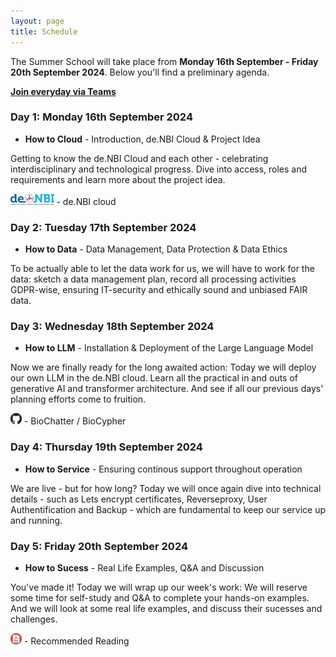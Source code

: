 ```yaml
---
layout: page
title: Schedule
---
```


The Summer School will take place from **Monday 16th September - Friday 20th September 2024**. Below you'll find a preliminary agenda.

**[Join everyday via Teams](https://teams.microsoft.com/l/meetup-join/19%3ameeting_YjNkYWY3N2ItOGQ1ZS00MjI4LTk5MjYtOTQ1N2U3ZGQ3ZmI0%40thread.v2/0?context=%7b%22Tid%22%3a%22afe91939-923e-432c-bc66-cbc3ec18d02c%22%2c%22Oid%22%3a%22162bbf8b-ea15-4a0e-899a-cc6f68987ed6%22%7d)**


### Day 1: Monday 16th September 2024

* **How to Cloud** -  Introduction, de.NBI Cloud & Project Idea
  
Getting to know the de.NBI Cloud and each other - celebrating interdisciplinary and technological progress. Dive into access, roles and requirements and learn more about the project idea. 

<a href="https://cloud.denbi.de/" ><img src="images/denbi-logo-color-back.png" alt="de.NBI cloud" height="18"/></a> - de.NBI cloud
  
### Day 2: Tuesday 17th September 2024

* **How to Data** - Data Management, Data Protection & Data Ethics 
  
To be actually able to let the data work for us, we will have to work for the data: sketch a data management plan, record all processing activities GDPR-wise, ensuring IT-security and ethically sound and unbiased FAIR data.

  
### Day 3: Wednesday 18th September 2024

* **How to LLM** - Installation & Deployment of the Large Language Model 
  
Now we are finally ready for the long awaited action: Today we will deploy our own LLM in the de.NBI cloud. Learn all the practical in and outs of generative AI and transformer architecture. And see if all our previous days' planning efforts come to fruition.

<a href="https://github.com/biocypher/biochatter-paper" ><img src="images/github_icon.png" alt="github biocypher" height="18"/></a> - BioChatter / BioCypher


### Day 4: Thursday 19th September 2024

* **How to Service**  - Ensuring continous support throughout operation  
  
We are live - but for how long? Today we will once again dive into technical details - such as Lets encrypt certificates, Reverseproxy, User Authentification and Backup - which are fundamental to keep our service up and running.
  
### Day 5: Friday 20th September 2024

*  **How to Sucess** -  Real Life Examples, Q&A and Discussion 
   
You've made it! Today we will wrap up our week's work: We will reserve some time for self-study and Q&A to complete your hands-on examples. And we will look at some real life examples, and discuss their sucesses and challenges.
  
<a href="https://www.researchgate.net/publication/380318097_The_unmet_promise_of_trustworthy_AI_in_healthcare_why_we_fail_at_clinical_translation/" ><img src="images/PDF_icon.png" alt="PDF Madai Unmet Promise" height="18"/></a> - Recommended Reading